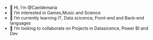 
- 👋 Hi, I’m @Caeldemaria
- 👀 I’m interested in Games,Music and Science
- 🌱 I’m currently learning IT, Data scicence, Front-end and Back-end languages
- 💞️ I’m looking to collaborate on Projects in Datasicence, Power BI and Dev

